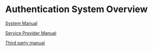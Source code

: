 # Authentication System Overview

[System Manual](system-manual/README.md)

[Service Provider Manual](service-provider-manual/README.md)

[Third party manual](third-party-manual/README.md)

